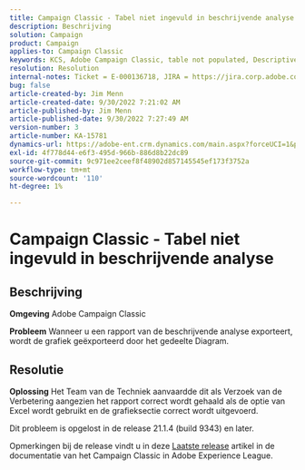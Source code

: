 ```yaml
---
title: Campaign Classic - Tabel niet ingevuld in beschrijvende analyse
description: Beschrijving
solution: Campaign
product: Campaign
applies-to: Campaign Classic
keywords: KCS, Adobe Campaign Classic, table not populated, Descriptive analysis, FAQ
resolution: Resolution
internal-notes: Ticket = E-000136718, JIRA = https://jira.corp.adobe.com/browse/NEO-24963
bug: false
article-created-by: Jim Menn
article-created-date: 9/30/2022 7:21:02 AM
article-published-by: Jim Menn
article-published-date: 9/30/2022 7:27:49 AM
version-number: 3
article-number: KA-15781
dynamics-url: https://adobe-ent.crm.dynamics.com/main.aspx?forceUCI=1&pagetype=entityrecord&etn=knowledgearticle&id=7872c36a-9040-ed11-9db1-0022480866ad
exl-id: 4f778d44-e6f3-495d-966b-886d8b22dc89
source-git-commit: 9c971ee2ceef8f48902d857145545ef173f3752a
workflow-type: tm+mt
source-wordcount: '110'
ht-degree: 1%

---
```


# Campaign Classic - Tabel niet ingevuld in beschrijvende analyse

## Beschrijving


<b>Omgeving</b>
Adobe Campaign Classic

<b>Probleem</b>
Wanneer u een rapport van de beschrijvende analyse exporteert, wordt de grafiek geëxporteerd door het gedeelte Diagram.


## Resolutie


<b>Oplossing</b>
Het Team van de Techniek aanvaardde dit als Verzoek van de Verbetering aangezien het rapport correct wordt gehaald als de optie van Excel wordt gebruikt en de grafieksectie correct wordt uitgevoerd.

Dit probleem is opgelost in de release 21.1.4 (build 9343) en later.

Opmerkingen bij de release vindt u in deze [Laatste release](https://experienceleague.adobe.com/docs/campaign-classic/using/release-notes/latest-release.html?lang=en) artikel in de documentatie van het Campaign Classic in Adobe Experience League.
